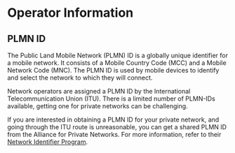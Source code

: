 # Operator Information

## PLMN ID

The Public Land Mobile Network (PLMN) ID is a globally unique identifier for a mobile network. It consists of a Mobile Country Code (MCC) and a Mobile Network Code (MNC). The PLMN ID is used by mobile devices to identify and select the network to which they will connect.

Network operators are assigned a PLMN ID by the International Telecommunication Union (ITU). There is a limited number of PLMN-IDs available, getting one for private networks can be challenging.

If you are interested in obtaining a PLMN ID for your private network, and going through the ITU route is unreasonable, you can get a shared PLMN ID from the Alliance for Private Networks. For more information, refer to their [Network Identifier Program](https://www.mfa-tech.org/network-identifier-program/#:~:text=The%20PLMN%20ID%20identifies%20a,in%20any%20available%20spectrum%20today).
